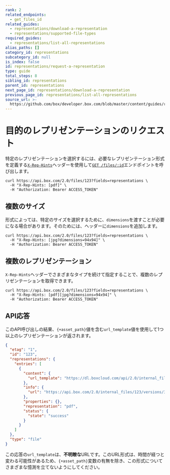 ```yaml
---
rank: 2
related_endpoints:
  - get_files_id
related_guides:
  - representations/download-a-representation
  - representations/supported-file-types
required_guides:
  - representations/list-all-representations
alias_paths: []
category_id: representations
subcategory_id: null
is_index: false
id: representations/request-a-representation
type: guide
total_steps: 8
sibling_id: representations
parent_id: representations
next_page_id: representations/download-a-representation
previous_page_id: representations/list-all-representations
source_url: >-
  https://github.com/box/developer.box.com/blob/master/content/guides/representations/request-a-representation.md
---
```

# 目的のレプリゼンテーションのリクエスト

特定のレプリゼンテーションを選択するには、必要なレプリゼンテーション形式を定義する[`X-Rep-Hints`][x-rep-hints]ヘッダーを使用して[`GET /files/:id`][get_files_id]エンドポイントを呼び出します。

```curl
curl https://api.box.com/2.0/files/123?fields=representations \
  -H "X-Rep-Hints: [pdf]" \
  -H "Authorization: Bearer ACCESS_TOKEN"
```

## 複数のサイズ

形式によっては、特定のサイズを選択するために、`dimensions`を渡すことが必要になる場合があります。そのためには、ヘッダーに`dimensions`を追加します。

```curl
curl https://api.box.com/2.0/files/123?fields=representations \
  -H "X-Rep-Hints: [jpg?dimensions=94x94]" \
  -H "Authorization: Bearer ACCESS_TOKEN"
```

## 複数のレプリゼンテーション

`X-Rep-Hints`ヘッダーでさまざまなタイプを続けて指定することで、複数のレプリゼンテーションを取得できます。

```curl
curl https://api.box.com/2.0/files/123?fields=representations \
  -H "X-Rep-Hints: [pdf][jpg?dimensions=94x94]" \
  -H "Authorization: Bearer ACCESS_TOKEN"
```

## API応答

このAPI呼び出しの結果、`{+asset_path}`値を含む`url_template`値を使用して1つ以上のレプリゼンテーションが返されます。

```json
{
  "etag": "1",
  "id": "123",
  "representations": {
    "entries": [
      {
        "content": {
          "url_template": "https://dl.boxcloud.com/api/2.0/internal_files/123/versions/345/representations/pdf/content/{+asset_path}"
        },
        "info": {
          "url": "https://api.box.com/2.0/internal_files/123/versions/345/representations/pdf"
        },
        "properties": {},
        "representation": "pdf",
        "status": {
          "state": "success"
        }
      }
    ]
  },
  "type": "file"
}
```

<Message type="notice">

この応答の`url_template`は、**不明瞭な**URLです。このURL形式は、時間が経つと変わる可能性があるため、`{+asset_path}`変数の有無を除き、この形式についてさまざまな憶測を立てないようにしてください。

</Message>

[get_files_id]: endpoint://get-files-id

[x-rep-hints]: endpoint://get-files-id#param-X-Rep-Hints
